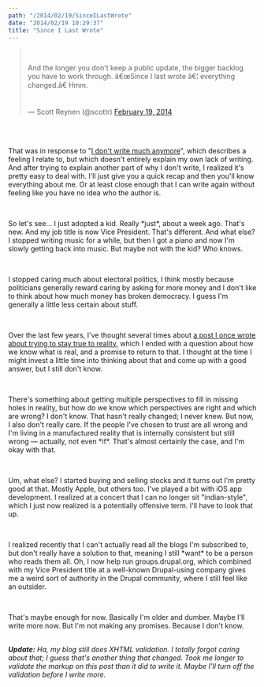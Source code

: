 ```yaml
---
path: "/2014/02/19/SinceILastWrote" 
date: "2014/02/19 10:29:37" 
title: "Since I Last Wrote" 
---
```

<blockquote class="twitter-tweet" lang="en"><br><p>And the longer you don't keep a public update, the bigger backlog you have to work through. â€œSince I last wrote â€¦ everything changed.â€ Hmm.</p><br>&#8212; Scott Reynen (@scottr) <a href="https://twitter.com/scottr/statuses/436069628251361280">February 19, 2014</a><br></blockquote><br><script async="async" src="//platform.twitter.com/widgets.js" charset="utf-8"></script><br><p>That was in response to "<a href="https://the-pastry-box-project.net/fffunction/2014-February-18">I don't write much anymore</a>", which describes a feeling I relate to, but which doesn't entirely explain my own lack of writing. And after trying to explain another part of why I don't write, I realized it's pretty easy to deal with. I'll just give you a quick recap and then you'll know everything about me. Or at least close enough that I can write again without feeling like you have no idea who the author is.</p><br><p>So let's see&#8230; I just adopted a kid. Really *just*, about a week ago. That's new. And my job title is now Vice President. That's different. And what else? I stopped writing music for a while, but then I got a piano and now I'm slowly getting back into music. But maybe not with the kid? Who knows.</p><br><p>I stopped caring much about electoral politics, I think mostly because politicians generally reward caring by asking for more money and I don't like to think about how much money has broken democracy. I guess I'm generally a little less certain about stuff.</p><br><p>Over the last few years, I've thought several times about <a href="http://typewriting.org/2010/01/13/Reality/">a post I once wrote about trying to stay true to reality</a>, which I ended with a question about how we know what is real, and a promise to return to that. I thought at the time I might invest a little time into thinking about that and come up with a good answer, but I still don't know.</p><br><p>There's something about getting multiple perspectives to fill in missing holes in reality, but how do we know which perspectives are right and which are wrong? I don't know. That hasn't really changed; I never knew. But now, I also don't really care. If the people I've chosen to trust are all wrong and I'm living in a manufactured reality that is internally consistent but still wrong &#8212; actually, not even *if*. That's almost certainly the case, and I'm okay with that.</p><br><p>Um, what else? I started buying and selling stocks and it turns out I'm pretty good at that. Mostly Apple, but others too. I've played a bit with iOS app development. I realized at a concert that I can no longer sit "indian-style", which I just now realized is a potentially offensive term. I'll have to look that up.</p><br><p>I realized recently that I can't actually read all the blogs I'm subscribed to, but don't really have a solution to that, meaning I still *want* to be a person who reads them all. Oh, I now help run groups.drupal.org, which combined with my Vice President title at a well-known Drupal-using company gives me a weird sort of authority in the Drupal community, where I still feel like an outsider.</p><br><p>That's maybe enough for now. Basically I'm older and dumber. Maybe I'll write more now. But I'm not making any promises. Because I don't know.</p><br><div><i><strong>Update:</strong> Ha, my blog still does XHTML validation. I totally forgot caring about that; I guess that's another thing that changed. Took me longer to validate the markup on this post than it did to write it. Maybe I'll turn off the validation before I write more.</i></div>